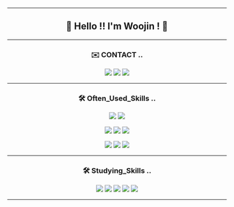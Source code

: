 ***
<h2 align="center"> 👋 Hello !! I'm Woojin ! 🙂 </h2>

***

<h3 align="center"> ✉️ CONTACT .. </h3>

<p align="center"><a href="mailto:ujins8201@gmail.com"><img src="https://img.shields.io/badge/Gmail-EA4335?style=for-the-badge&logo=Gmail&logoColor=white&link=mailto:ujins8201@gmail.com"/></a>  <a href="mailto:dnwls70000@daum.com"><img src="https://img.shields.io/badge/kakao-FFCD00?style=for-the-badge&logo=kakao&logoColor=white&link=mailto:dnwls70000@daum.com"/></a>  <a href="https://velog.io/@ujins8201/"><img src="https://img.shields.io/badge/Blog-20C997?style=for-the-badge&logo=velog&logoColor=white&link=https://velog.io/@ujins8201/"/></a></p>

***

<h3 align="center"> 🛠️ Often_Used_Skills .. </h3>

<p align="center"><img src="https://img.shields.io/badge/Node.Js-339933?style=for-the-badge&logo=nodedotjs&logoColor=white"/></a>  <img src="https://img.shields.io/badge/Typescript-3178C6?style=for-the-badge&logo=typescript&logoColor=white"/></a>  <p align="center"><img src="https://img.shields.io/badge/Javascript-F7DF1E?style=for-the-badge&logo=javascript&logoColor=white"/></a>  <img src="https://img.shields.io/badge/Mysql-4479A1?style=for-the-badge&logo=mysql&logoColor=white"/></a>  <img src="https://img.shields.io/badge/AWS Ec2-FF9900?style=for-the-badge&logo=amazonec2&logoColor=white"/></a></p>  <p align="center"><img src="https://img.shields.io/badge/AWS S3-569A31?style=for-the-badge&logo=amazons3&logoColor=white"/></a>  <img src="https://img.shields.io/badge/AWS RDS-527FFF?style=for-the-badge&logo=amazonrds&logoColor=white"/></a>  <img src="https://img.shields.io/badge/NGINX-009639?style=for-the-badge&logo=nginx&logoColor=white"/></a></p>

***

<h3 align="center"> 🛠️ Studying_Skills .. </h3>

<p align="center"><img src="https://img.shields.io/badge/Nestjs-E0234E?style=for-the-badge&logo=nestjs&logoColor=white"/></a>  <img src="https://img.shields.io/badge/MongoDB-47A248?style=for-the-badge&logo=mongodb&logoColor=white"/></a>  <img src="https://img.shields.io/badge/Swagger-85EA2D?style=for-the-badge&logo=swagger&logoColor=white"/></a>  <img src="https://img.shields.io/badge/Socket.io-010101?style=for-the-badge&logo=socketdotio&logoColor=white"/></a>  <img src="https://img.shields.io/badge/Puppeteer-40B5A4?style=for-the-badge&logo=puppeteer&logoColor=white"/></a>
</p>

***
